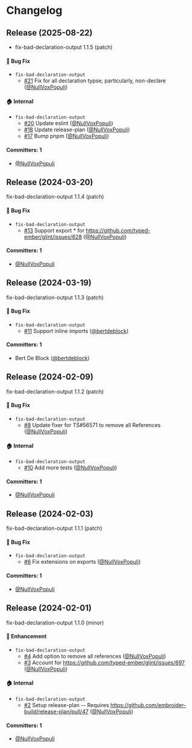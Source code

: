# Changelog

## Release (2025-08-22)

* fix-bad-declaration-output 1.1.5 (patch)

#### :bug: Bug Fix
* `fix-bad-declaration-output`
  * [#21](https://github.com/NullVoxPopuli/fix-bad-declaration-output/pull/21) Fix for all declaration typse, particularly, non-declare ([@NullVoxPopuli](https://github.com/NullVoxPopuli))

#### :house: Internal
* `fix-bad-declaration-output`
  * [#20](https://github.com/NullVoxPopuli/fix-bad-declaration-output/pull/20) Update eslint ([@NullVoxPopuli](https://github.com/NullVoxPopuli))
  * [#18](https://github.com/NullVoxPopuli/fix-bad-declaration-output/pull/18) Update release-plan ([@NullVoxPopuli](https://github.com/NullVoxPopuli))
  * [#17](https://github.com/NullVoxPopuli/fix-bad-declaration-output/pull/17) Bump pnpm ([@NullVoxPopuli](https://github.com/NullVoxPopuli))

#### Committers: 1
- [@NullVoxPopuli](https://github.com/NullVoxPopuli)

## Release (2024-03-20)

fix-bad-declaration-output 1.1.4 (patch)

#### :bug: Bug Fix
* `fix-bad-declaration-output`
  * [#13](https://github.com/NullVoxPopuli/fix-bad-declaration-output/pull/13) Support export * for https://github.com/typed-ember/glint/issues/628 ([@NullVoxPopuli](https://github.com/NullVoxPopuli))

#### Committers: 1
- [@NullVoxPopuli](https://github.com/NullVoxPopuli)

## Release (2024-03-19)

fix-bad-declaration-output 1.1.3 (patch)

#### :bug: Bug Fix
* `fix-bad-declaration-output`
  * [#11](https://github.com/NullVoxPopuli/fix-bad-declaration-output/pull/11) Support inline imports ([@bertdeblock](https://github.com/bertdeblock))

#### Committers: 1
- Bert De Block ([@bertdeblock](https://github.com/bertdeblock))

## Release (2024-02-09)

fix-bad-declaration-output 1.1.2 (patch)

#### :bug: Bug Fix
* `fix-bad-declaration-output`
  * [#8](https://github.com/NullVoxPopuli/fix-bad-declaration-output/pull/8) Update fixer for TS#56571 to remove all References ([@NullVoxPopuli](https://github.com/NullVoxPopuli))

#### :house: Internal
* `fix-bad-declaration-output`
  * [#10](https://github.com/NullVoxPopuli/fix-bad-declaration-output/pull/10) Add more tests ([@NullVoxPopuli](https://github.com/NullVoxPopuli))

#### Committers: 1
- [@NullVoxPopuli](https://github.com/NullVoxPopuli)

## Release (2024-02-03)

fix-bad-declaration-output 1.1.1 (patch)

#### :bug: Bug Fix
* `fix-bad-declaration-output`
  * [#6](https://github.com/NullVoxPopuli/fix-bad-declaration-output/pull/6) Fix extensions on exports ([@NullVoxPopuli](https://github.com/NullVoxPopuli))

#### Committers: 1
- [@NullVoxPopuli](https://github.com/NullVoxPopuli)

## Release (2024-02-01)

fix-bad-declaration-output 1.1.0 (minor)

#### :rocket: Enhancement
* `fix-bad-declaration-output`
  * [#4](https://github.com/NullVoxPopuli/fix-bad-declaration-output/pull/4) Add option to remove all references ([@NullVoxPopuli](https://github.com/NullVoxPopuli))
  * [#3](https://github.com/NullVoxPopuli/fix-bad-declaration-output/pull/3) Account for https://github.com/typed-ember/glint/issues/697 ([@NullVoxPopuli](https://github.com/NullVoxPopuli))

#### :house: Internal
* `fix-bad-declaration-output`
  * [#2](https://github.com/NullVoxPopuli/fix-bad-declaration-output/pull/2) Setup release-plan -- Requires https://github.com/embroider-build/release-plan/pull/47 ([@NullVoxPopuli](https://github.com/NullVoxPopuli))

#### Committers: 1
- [@NullVoxPopuli](https://github.com/NullVoxPopuli)
